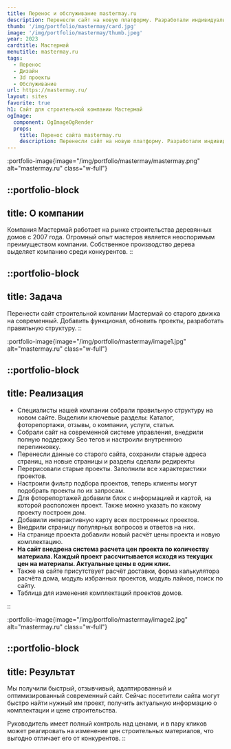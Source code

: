 ```yaml
---
title: Перенос и обслуживание mastermay.ru
description: Перенесли сайт на новую платформу. Разработали индивидуальный дизайн и перерисовали все проекты.
thumb: '/img/portfolio/mastermay/card.jpg'
image: '/img/portfolio/mastermay/thumb.jpeg'
year: 2023
cardtitle: Мастермай
menutitle: mastermay.ru
tags:
  - Перенос
  - Дизайн
  - 3d проекты 
  - Обслуживание
url: https://mastermay.ru/
layout: sites
favorite: true
h1: Сайт для строительной компании Мастермай
ogImage:
  component: OgImageOgRender
  props:
    title: Перенос сайта mastermay.ru
    description: Перенесли сайт на новую платформу. Разработали индивидуальный дизайн и перерисовали все проекты.
---
```


:portfolio-image{image="/img/portfolio/mastermay/mastermay.png" alt="mastermay.ru" class="w-full"}




::portfolio-block
---
title: О компании
---
Компания Мастермай работает на рынке строительства деревянных домов с 2007 года. Огромный опыт мастеров является
неоспоримым преимуществом компании. Собственное производство дерева выделяет компанию среди конкурентов.
::

::portfolio-block
---
title: Задача
---
Перенести сайт строительной компании Мастермай со старого движка на современный. Добавить функционал,
обновить проекты, разработать правильную структуру.
::

:portfolio-image{image="/img/portfolio/mastermay/image1.jpg" alt="mastermay.ru" class="w-full"}


::portfolio-block
---
title: Реализация
---

- Специалисты нашей компании собрали правильную структуру на новом сайте. Выделили ключевые разделы:
  Каталог, фоторепортажи, отзывы, о компании, услуги, статьи.
- Собрали сайт на современной системе управления, внедрили полную поддержку Seo тегов и настроили
  внутреннюю перелинковку.&nbsp;
- Перенесли данные со старого сайта, сохранили старые адреса страниц, на новые страницы и разделы сделали редиректы
- Перерисовали старые проекты. Заполнили все характеристики проектов.
- Настроили фильтр подбора проектов, теперь клиенты могут подобрать проекты по их запросам.
- Для фоторепортажей добавили блок с информацией и картой, на которой расположен проект. Также можно
  указать по какому проекту построен дом.
- Добавили интерактивную карту всех построенных проектов.
- Внедрили страницу популярных вопросов и ответов на них.
- На странице проекта добавили новый расчёт цены проекта и новую комплектацию.
- **На сайт внедрена система расчета цен проекта по количеству материала. Каждый проект
  рассчитывается исходя из текущих цен на материалы. Актуальные цены в один клик.**
- Также на сайте присутствует расчёт доставки, форма калькулятора расчёта дома, модуль избранных проектов, модуль
  лайков, поиск по сайту.
- Таблица для изменения комплектаций проектов домов.

::

:portfolio-image{image="/img/portfolio/mastermay/image2.jpg" alt="mastermay.ru" class="w-full"}

::portfolio-block
---
title: Результат
---
Мы получили быстрый, отзывчивый, адаптированный и оптимизированный современный сайт. Сейчас посетители сайта могут
быстро найти нужный им проект, получить актуальную информацию о комплектации и цене строительства.

Руководитель имеет полный контроль над ценами, и в пару кликов может реагировать на изменение цен
строительных материалов, что выгодно отличает его от конкурентов.
::


